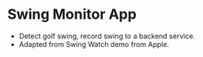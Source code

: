 # Swing Monitor App

* Detect golf swing, record swing to a backend service.
* Adapted from Swing Watch demo from Apple.
